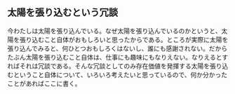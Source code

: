 ## 太陽を張り込むという冗談
今わたしは太陽を張り込んでいる。なぜ太陽を張り込んでいるのかというと、太陽を張り込むこと自体がおもしろいと思ったからである。ところが実際に太陽を張り込んでみると、何ひとつおもしろくはないし、誰にも感謝されない。だからたぶん太陽を張り込むこと自体は、仕事にも趣味にもなりえない。なりえるとすればそれは冗談である。そんな冗談としてのみ存在価値を発揮する太陽を張り込むということ自体について、いろいろ考えたいと思っているので、何か分かったことがあればここに書く。
